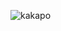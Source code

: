 ![kakapo](http://cdn1.arkive.org/media/56/5692B0B2-7BCE-40CB-BB19-D48B085CF32E/Presentation.Large/Kakapo-walking.jpg)
